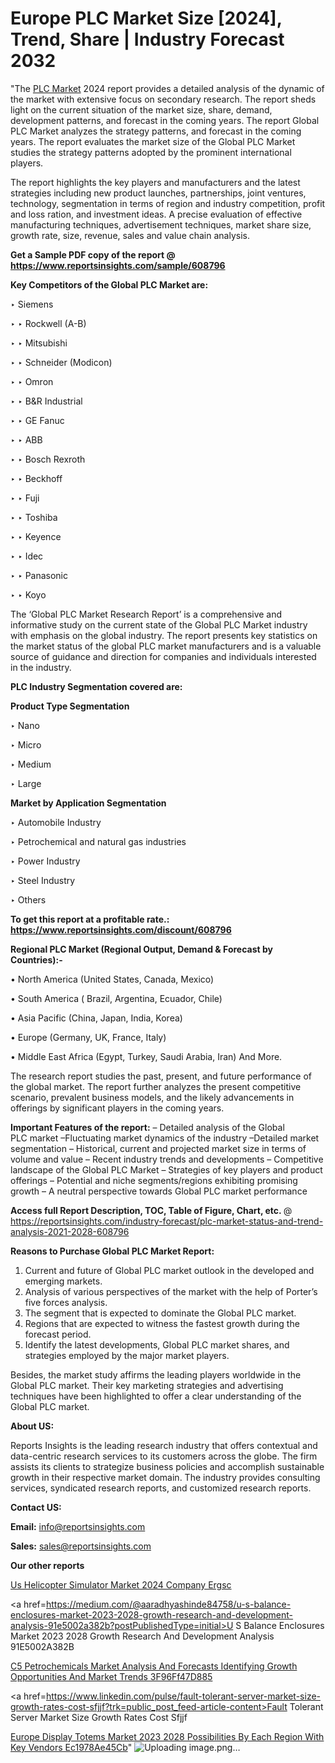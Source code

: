 # Europe PLC Market Size [2024], Trend, Share | Industry Forecast 2032

 "The <a href=https://www.reportsinsights.com/sample/608796>PLC Market</a> 2024 report provides a detailed analysis of the dynamic of the market with extensive focus on secondary research. The report sheds light on the current situation of the market size, share, demand, development patterns, and forecast in the coming years. The report Global PLC Market analyzes the strategy patterns, and forecast in the coming years. The report evaluates the market size of the Global PLC Market studies the strategy patterns adopted by the prominent international players.

The report highlights the key players and manufacturers and the latest strategies including new product launches, partnerships, joint ventures, technology, segmentation in terms of region and industry competition, profit and loss ration, and investment ideas. A precise evaluation of effective manufacturing techniques, advertisement techniques, market share size, growth rate, size, revenue, sales and value chain analysis.

<strong>Get a Sample PDF copy of the report @ <a href=https://www.reportsinsights.com/sample/608796 style=color:#0000ff;>https://www.reportsinsights.com/sample/608796</a></strong>

<strong>Key Competitors of the Global PLC Market are:</strong>

‣ Siemens

‣ 
‣ Rockwell (A-B)

‣ 
‣ Mitsubishi

‣ 
‣ Schneider (Modicon)

‣ 
‣ Omron

‣ 
‣ B&R Industrial

‣ 
‣ GE Fanuc

‣ 
‣ ABB

‣ 
‣ Bosch Rexroth

‣ 
‣ Beckhoff

‣ 
‣ Fuji

‣ 
‣ Toshiba

‣ 
‣ Keyence

‣ 
‣ Idec

‣ 
‣ Panasonic

‣ 
‣ Koyo

The ‘Global PLC Market Research Report’ is a comprehensive and informative study on the current state of the Global PLC Market industry with emphasis on the global industry. The report presents key statistics on the market status of the global PLC market manufacturers and is a valuable source of guidance and direction for companies and individuals interested in the industry.

<strong>PLC Industry Segmentation covered are:</strong>

<strong>Product Type Segmentation</strong>

‣    Nano

‣ Micro

‣ Medium

‣ Large

<strong>Market by Application Segmentation</strong>

‣   Automobile Industry

‣ Petrochemical and natural gas industries

‣ Power Industry

‣ Steel Industry

‣ Others

<strong>To get this report at a profitable rate.: <a href=https://www.reportsinsights.com/discount/608796 style=color:#0000ff;>https://www.reportsinsights.com/discount/608796</a></strong>

<strong>Regional PLC Market (Regional Output, Demand &amp; Forecast by Countries):-</strong>

• North America (United States, Canada, Mexico)

• South America ( Brazil, Argentina, Ecuador, Chile)

• Asia Pacific (China, Japan, India, Korea)

• Europe (Germany, UK, France, Italy)

• Middle East Africa (Egypt, Turkey, Saudi Arabia, Iran) And More.

The research report studies the past, present, and future performance of the global market. The report further analyzes the present competitive scenario, prevalent business models, and the likely advancements in offerings by significant players in the coming years.

<strong>Important Features of the report:</strong>
– Detailed analysis of the Global PLC market
–Fluctuating market dynamics of the industry
–Detailed market segmentation
– Historical, current and projected market size in terms of volume and value
– Recent industry trends and developments
– Competitive landscape of the Global PLC Market
– Strategies of key players and product offerings
– Potential and niche segments/regions exhibiting promising growth
– A neutral perspective towards Global PLC market performance

<strong>Access full Report Description, TOC, Table of Figure, Chart, etc. </strong>@   <a href=https://reportsinsights.com/industry-forecast/plc-market-status-and-trend-analysis-2021-2028-608796 style=color:#0000ff;>https://reportsinsights.com/industry-forecast/plc-market-status-and-trend-analysis-2021-2028-608796</a>

<strong>Reasons to Purchase Global PLC Market Report:</strong>
1. Current and future of Global PLC market outlook in the developed and emerging markets.
2. Analysis of various perspectives of the market with the help of Porter’s five forces analysis.
3. The segment that is expected to dominate the Global PLC market.
4. Regions that are expected to witness the fastest growth during the forecast period.
5. Identify the latest developments, Global PLC market shares, and strategies employed by the major market players.

Besides, the market study affirms the leading players worldwide in the Global PLC market. Their key marketing strategies and advertising techniques have been highlighted to offer a clear understanding of the Global PLC market.

<strong><strong>About US</strong>:</strong>

Reports Insights is the leading research industry that offers contextual and data-centric research services to its customers across the globe. The firm assists its clients to strategize business policies and accomplish sustainable growth in their respective market domain. The industry provides consulting services, syndicated research reports, and customized research reports.

<strong>Contact US:</strong>

<p class=><b>Email:</b> <a href=mailto:info@reportsinsights.com>info@reportsinsights.com</a></p>
<p class=><b>Sales:</b> <a href=mailto:sales@reportsinsights.com>sales@reportsinsights.com</a></p>

<strong>Our other reports</strong>

<a href=https://www.linkedin.com/pulse/us-helicopter-simulator-market-2024-company-ergsc/>Us Helicopter Simulator Market 2024 Company Ergsc</a>

<a href=https://medium.com/@aaradhyashinde84758/u-s-balance-enclosures-market-2023-2028-growth-research-and-development-analysis-91e5002a382b?postPublishedType=initial>U S Balance Enclosures Market 2023 2028 Growth Research And Development Analysis 91E5002A382B</a>

<a href=https://medium.com/@reportinsights.ja/c5-petrochemicals-market-analysis-and-forecasts-identifying-growth-opportunities-and-market-trends-3f96ff47d885>C5 Petrochemicals Market Analysis And Forecasts Identifying Growth Opportunities And Market Trends 3F96Ff47D885</a>

<a href=https://www.linkedin.com/pulse/fault-tolerant-server-market-size-growth-rates-cost-sfjjf?trk=public_post_feed-article-content>Fault Tolerant Server Market Size Growth Rates Cost Sfjjf</a>

<a href=https://medium.com/@nadeemkazi0003/europe-display-totems-market-2023-2028-possibilities-by-each-region-with-key-vendors-ec1978ae45cb>Europe Display Totems Market 2023 2028 Possibilities By Each Region With Key Vendors Ec1978Ae45Cb</a>"
![Uploading image.png…]()
